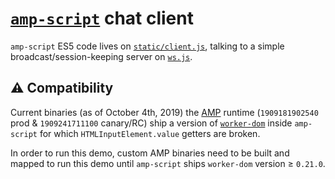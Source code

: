 # [`amp-script`](https://amp.dev/documentation/components/amp-script/) chat client

`amp-script` ES5 code lives on [`static/client.js`](./static/client.js), talking to a simple broadcast/session-keeping server on [`ws.js`](./ws.js).

## ⚠️ Compatibility

Current binaries (as of October 4th, 2019) the [AMP](https://amp.dev) runtime (`1909181902540` prod & `1909241711100` canary/RC) ship a version of [`worker-dom`](https://github.com/ampproject/worker-dom) inside `amp-script` for which `HTMLInputElement.value` getters are broken.

In order to run this demo, custom AMP binaries need to be built and mapped to run this demo until `amp-script` ships `worker-dom` version ≥ `0.21.0`.
